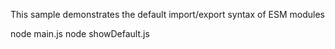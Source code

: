 This sample demonstrates the default import/export syntax of ESM modules

node main.js
node showDefault.js